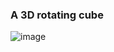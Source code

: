 ### A 3D rotating cube
![image](https://github.com/PoulavBhowmick03/Dev-Geeks/assets/133862694/47620dda-38bc-4108-97e8-5fb4f7fb0496)

